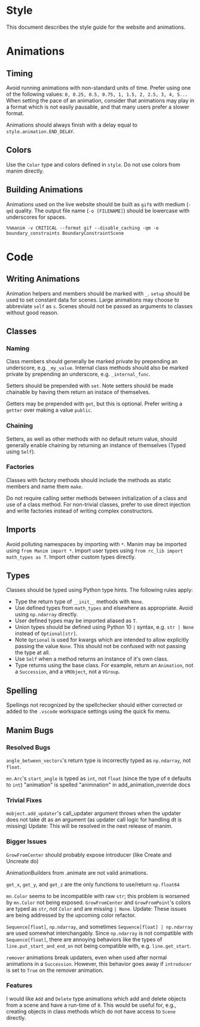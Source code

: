 # Style

This document describes the style guide for the website and animations.

# Animations

## Timing

Avoid running animations with non-standard units of time. Prefer using one of the following values:
`0, 0.25, 0.5, 0.75, 1, 1.5, 2, 2.5, 3, 4, 5...`
When setting the pace of an animation, consider that animations may play in a format which is not easily
pausable, and that many users prefer a slower format.

Animations should always finish with a delay equal to `style.animation.END_DELAY`.

## Colors

Use the `Color` type and colors defined in `style`. Do not use colors from manim directly.

## Building Animations

Animations used on the live website should be built as `gif`s with medium (`-qm`) quality. The output file
name (`-o [FILENAME]`) should be lowercase with underscores for spaces.

```
%%manim -v CRITICAL --format gif --disable_caching -qm -o boundary_constraints BoundaryConstraintScene
```

# Code

## Writing Animations

Animation helpers and members should be marked with `_`.
`setup` should be used to set constant data for scenes.
Large animations may choose to abbreviate `self` as `s`.
Scenes should not be passed as arguments to classes without good reason.

## Classes

### Naming

Class members should generally be marked private by prepending an underscore, e.g. `_my_value`.
Internal class methods should also be marked private by prepending an underscore, e.g. `_internal_func`.

Setters should be prepended with `set`. Note setters should be made chainable by having them
return an instace of themselves.

Getters may be prepended with `get`, but this is optional. Prefer writing a `getter` over making a
value `public`.

### Chaining

Setters, as well as other methods with no default return value, should generally enable chaining
by returning an instance of themselves (Typed using `Self`).

### Factories

Classes with factory methods should include the methods as static members and name them `make`.

Do not require calling setter methods between initialization of a class and use of a class method.
For non-trivial classes, prefer to use direct injection and write factories instead of writing
complex constructors.

## Imports

Avoid polluting namespaces by importing with `*`.
Manim may be imported using `from Manim import *`.
Import user types using `from rc_lib import math_types as T`. Import other custom types directly.

## Types

Classes should be typed using Python type hints. The following rules apply:

- Type the return type of `__init__` methods with `None`.
- Use defined types from `math_types` and elsewhere as appropriate. Avoid using `np.ndarray` directly.
- User defined types may be imported aliased as `T`.
- Union types should be defined using Python 10 `|` syntax, e.g. `str | None` instead of `Optional[str]`.
- Note `Optional` is used for kwargs which are intended to allow explicitly passing the value `None`. This should not be confused
  with not passing the type at all.
- Use `Self` when a method returns an instance of it's own class.
- Type returns using the base class. For example, return an `Animation`, not a `Succession`, and a `VMObject`, not a `VGroup`.

## Spelling

Spellings not recognized by the spellchecker should either corrected or added to the `.vscode` workspace settings using the quick fix menu.

## Manim Bugs

### Resolved Bugs

`angle_between_vectors`'s return type is incorrectly typed as `np.ndarray`, not `float`.

`mn.Arc`'s `start_angle` is typed as `int`, not `float` (since the type of `0` defaults to `int`)
"animation" is spelled "animnation" in add_animation_override docs

### Trivial Fixes

`mobject.add_updater`'s call_updater argument throws when the updater does not take dt as an argument (as updater call logic for handling dt is missing)
Update: This will be resolved in the next release of manim.

### Bigger Issues

`GrowFromCenter` should probably expose introducer (like Create and Uncreate do)

AnimationBuilders from .animate are not valid animations.

`get_x`, `get_y`, and `get_z` are the only functions to use/return `np.float64`

`mn.Color` seems to be incompatible with raw `str`; this problem is worsened by `mn.Color` not being exposed.
`GrowFromCenter` and `GrowFromPoint`'s colors are typed as `str`, not `Color` and are missing `| None`.
Update: These issues are being addressed by the upcoming color refactor.

`Sequence[float]`, `np.ndarray`, and sometimes `Sequence[float] | np.ndarray` are used somewhat interchangably.
Since `np.ndarray` is not compatible with `Sequence[float]`, there are annoying behaviors like
the types of `line.put_start_and_end_on` not being compatible with, e.g. `line.get_start`.

`remover` animations break updaters, even when used after normal animations in a `Succession`. However, this behavior goes
away if `introducer` is set to `True` on the remover animation.

### Features

I would like `Add` and `Delete` type animations which add and delete objects from a scene and have a run-time of `0`.
This would be useful for, e.g., creating objects in class methods which do not have access to `Scene` directly.
